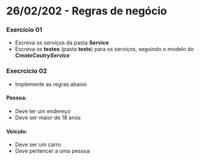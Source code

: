 # 26/02/202 - Regras de negócio



### Exercício 01
- Escreva os serviços da pasta **Service**
- Escreva os **testes** (pasta **tests**) para os serviços, seguindo o modelo do _**CreateCoutryService**_

### Execrcício 02
- Implemente as regras abaixo

#### Pessoa:
- Deve ter um endereço
- Deve ser maior de 18 anos

#### Veículo:
- Deve ser um carro
- Deve pertencer a uma pessoa